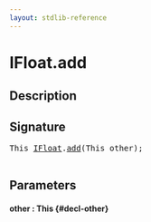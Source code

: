 ```yaml
---
layout: stdlib-reference
---
```


# IFloat\.add

## Description





## Signature 

<pre>
<span class="code_keyword">This</span> <a href="/stdlib-reference/interfaces/IFloat/index" class="code_type">IFloat</a>.<a href="/stdlib-reference/interfaces/IFloat/add">add</a>(<span class="code_keyword">This</span> <span class='code_param'>other</span>);

</pre>

## Parameters

#### other  : This {#decl-other}

